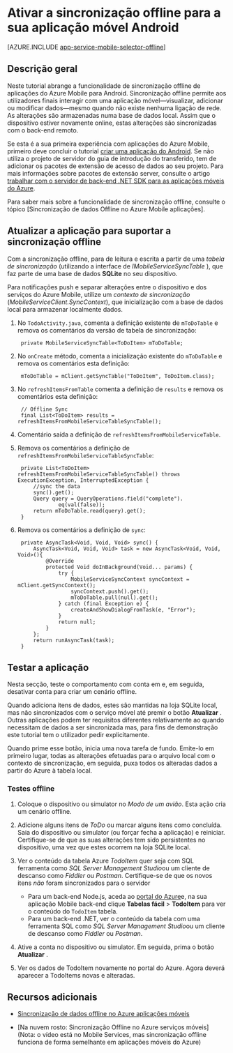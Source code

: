 <properties
    pageTitle="Ativar a sincronização offline para a sua aplicação de Mobile Azure (Android)"
    description="Saiba como utilizar aplicações do serviço de aplicação Mobile a cache e sincronização dados offline no seu Android aplicação"
    documentationCenter="android"
    authors="ysxu"
    manager="erikre"
    services="app-service\mobile"/>

<tags
    ms.service="app-service-mobile"
    ms.workload="mobile"
    ms.tgt_pltfrm="mobile-android"
    ms.devlang="java"
    ms.topic="article"
    ms.date="10/01/2016"
    ms.author="yuaxu"/>

# <a name="enable-offline-sync-for-your-android-mobile-app"></a>Ativar a sincronização offline para a sua aplicação móvel Android

[AZURE.INCLUDE [app-service-mobile-selector-offline](../../includes/app-service-mobile-selector-offline.md)]

## <a name="overview"></a>Descrição geral

Neste tutorial abrange a funcionalidade de sincronização offline de aplicações do Azure Mobile para Android. Sincronização offline permite aos utilizadores finais interagir com uma aplicação móvel&mdash;visualizar, adicionar ou modificar dados&mdash;mesmo quando não existe nenhuma ligação de rede. As alterações são armazenadas numa base de dados local. Assim que o dispositivo estiver novamente online, estas alterações são sincronizadas com o back-end remoto.

Se esta é a sua primeira experiência com aplicações do Azure Mobile, primeiro deve concluir o tutorial [criar uma aplicação do Android]. Se não utiliza o projeto de servidor do guia de introdução do transferido, tem de adicionar os pacotes de extensão de acesso de dados ao seu projeto. Para mais informações sobre pacotes de extensão server, consulte o artigo [trabalhar com o servidor de back-end .NET SDK para as aplicações móveis do Azure](app-service-mobile-dotnet-backend-how-to-use-server-sdk.md).

Para saber mais sobre a funcionalidade de sincronização offline, consulte o tópico [Sincronização de dados Offline no Azure Mobile aplicações].

## <a name="update-the-app-to-support-offline-sync"></a>Atualizar a aplicação para suportar a sincronização offline

Com a sincronização offline, para de leitura e escrita a partir de uma *tabela de sincronização* (utilizando a interface de *IMobileServiceSyncTable* ), que faz parte de uma base de dados **SQLite** no seu dispositivo.

Para notificações push e separar alterações entre o dispositivo e dos serviços do Azure Mobile, utilize um *contexto de sincronização* (*MobileServiceClient.SyncContext*), que inicialização com a base de dados local para armazenar localmente dados.

1. No `TodoActivity.java`, comenta a definição existente de `mToDoTable` e remova os comentários da versão de tabela de sincronização:

        private MobileServiceSyncTable<ToDoItem> mToDoTable;

2. No `onCreate` método, comenta a inicialização existente do `mToDoTable` e remova os comentários esta definição:

        mToDoTable = mClient.getSyncTable("ToDoItem", ToDoItem.class);

3. No `refreshItemsFromTable` comenta a definição de `results` e remova os comentários esta definição:

        // Offline Sync
        final List<ToDoItem> results = refreshItemsFromMobileServiceTableSyncTable();

4. Comentário saída a definição de `refreshItemsFromMobileServiceTable`.

5. Remova os comentários a definição de `refreshItemsFromMobileServiceTableSyncTable`:

        private List<ToDoItem> refreshItemsFromMobileServiceTableSyncTable() throws ExecutionException, InterruptedException {
            //sync the data
            sync().get();
            Query query = QueryOperations.field("complete").
                    eq(val(false));
            return mToDoTable.read(query).get();
        }

6. Remova os comentários a definição de `sync`:

        private AsyncTask<Void, Void, Void> sync() {
            AsyncTask<Void, Void, Void> task = new AsyncTask<Void, Void, Void>(){
                @Override
                protected Void doInBackground(Void... params) {
                    try {
                        MobileServiceSyncContext syncContext = mClient.getSyncContext();
                        syncContext.push().get();
                        mToDoTable.pull(null).get();
                    } catch (final Exception e) {
                        createAndShowDialogFromTask(e, "Error");
                    }
                    return null;
                }
            };
            return runAsyncTask(task);
        }

## <a name="test-the-app"></a>Testar a aplicação

Nesta secção, teste o comportamento com conta em e, em seguida, desativar conta para criar um cenário offline.

Quando adiciona itens de dados, estes são mantidas na loja SQLite local, mas não sincronizados com o serviço móvel até premir o botão **Atualizar** . Outras aplicações podem ter requisitos diferentes relativamente ao quando necessitam de dados a ser sincronizada mas, para fins de demonstração este tutorial tem o utilizador pedir explicitamente.

Quando prime esse botão, inicia uma nova tarefa de fundo. Emite-lo em primeiro lugar, todas as alterações efetuadas para o arquivo local com o contexto de sincronização, em seguida, puxa todos os alteradas dados a partir do Azure à tabela local.

### <a name="offline-testing"></a>Testes offline

1. Coloque o dispositivo ou simulator no *Modo de um avião*. Esta ação cria um cenário offline.

2. Adicione alguns itens de *ToDo* ou marcar alguns itens como concluída. Saia do dispositivo ou simulator (ou forçar fecha a aplicação) e reiniciar. Certifique-se de que as suas alterações tem sido persistentes no dispositivo, uma vez que estes ocorrem na loja SQLite local.

3. Ver o conteúdo da tabela Azure *TodoItem* quer seja com SQL ferramenta como *SQL Server Management Studio*ou um cliente de descanso como *Fiddler* ou *Postman*. Certifique-se de que os novos itens _não_ foram sincronizados para o servidor

    + Para um back-end Node.js, aceda ao [portal do Azure](https://portal.azure.com/)e, na sua aplicação Mobile back-end clique **Tabelas fácil** > **TodoItem** para ver o conteúdo do `TodoItem` tabela.
    + Para um back-end .NET, ver o conteúdo da tabela com uma ferramenta SQL como *SQL Server Management Studio*ou um cliente de descanso como *Fiddler* ou *Postman*.

4. Ative a conta no dispositivo ou simulator. Em seguida, prima o botão **Atualizar** .

5. Ver os dados de TodoItem novamente no portal do Azure. Agora deverá aparecer a TodoItems novas e alteradas.

## <a name="additional-resources"></a>Recursos adicionais

* [Sincronização de dados offline no Azure aplicações móveis]

* [Na nuvem rosto: Sincronização Offline no Azure serviços móveis] \(Nota: o vídeo está no Mobile Services, mas sincronização offline funciona de forma semelhante em aplicações móveis do Azure\)


<!-- URLs. -->

[Sincronização de dados offline no Azure aplicações móveis]: app-service-mobile-offline-data-sync.md

[Criar uma aplicação do Android]: app-service-mobile-android-get-started.md

[Capa da nuvem: Sincronização Offline no Azure serviços móveis]: http://channel9.msdn.com/Shows/Cloud+Cover/Episode-155-Offline-Storage-with-Donna-Malayeri
[Azure Friday: Offline-enabled apps in Azure Mobile Services]: http://azure.microsoft.com/documentation/videos/azure-mobile-services-offline-enabled-apps-with-donna-malayeri/

